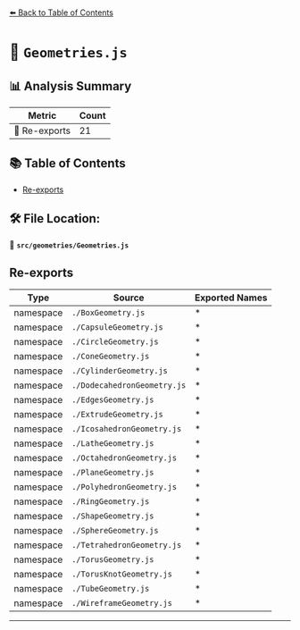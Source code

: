 [⬅️ Back to Table of Contents](../../index.md)

# 📄 `Geometries.js`

## 📊 Analysis Summary

| Metric | Count |
|--------|-------|
| 🔄 Re-exports | 21 |

## 📚 Table of Contents

- [Re-exports](#re-exports)

## 🛠️ File Location:
📂 **`src/geometries/Geometries.js`**

## Re-exports

| Type | Source | Exported Names |
|------|--------|----------------|
| namespace | `./BoxGeometry.js` | * |
| namespace | `./CapsuleGeometry.js` | * |
| namespace | `./CircleGeometry.js` | * |
| namespace | `./ConeGeometry.js` | * |
| namespace | `./CylinderGeometry.js` | * |
| namespace | `./DodecahedronGeometry.js` | * |
| namespace | `./EdgesGeometry.js` | * |
| namespace | `./ExtrudeGeometry.js` | * |
| namespace | `./IcosahedronGeometry.js` | * |
| namespace | `./LatheGeometry.js` | * |
| namespace | `./OctahedronGeometry.js` | * |
| namespace | `./PlaneGeometry.js` | * |
| namespace | `./PolyhedronGeometry.js` | * |
| namespace | `./RingGeometry.js` | * |
| namespace | `./ShapeGeometry.js` | * |
| namespace | `./SphereGeometry.js` | * |
| namespace | `./TetrahedronGeometry.js` | * |
| namespace | `./TorusGeometry.js` | * |
| namespace | `./TorusKnotGeometry.js` | * |
| namespace | `./TubeGeometry.js` | * |
| namespace | `./WireframeGeometry.js` | * |


---